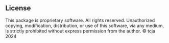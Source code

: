 ## License

This package is proprietary software. All rights reserved. Unauthorized copying, modification, distribution, or use of this software, via any medium, is strictly prohibited without express permission from the author. © tcja 2024
